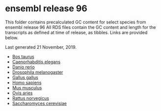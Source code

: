 # ensembl release 96

This folder contains precalculated GC content for select species from ensembl release 96
All RDS files contain the GC content and length for the transcripts as defined at time of release, as tibbles.
Links are provided below.

Last generated 21 November, 2019.
- [Bos taurus](Bos_taurus.ARS-UCD1.2.96.rds)
- [Caenorhabditis elegans](Caenorhabditis_elegans.WBcel235.96.rds)
- [Danio rerio](Danio_rerio.GRCz11.96.rds)
- [Drosophila melanogaster](Drosophila_melanogaster.BDGP6.22.96.rds)
- [Gallus gallus](Gallus_gallus.GRCg6a.96.rds)
- [Homo sapiens](Homo_sapiens.GRCh38.96.rds)
- [Mus musculus](Mus_musculus.GRCm38.96.rds)
- [Ovis aries](Ovis_aries.Oar_v3.1.96.rds)
- [Rattus norvegicus](Rattus_norvegicus.Rnor_6.0.96.rds)
- [Saccharomyces cerevisiae](Saccharomyces_cerevisiae.R64-1-1.96.rds)